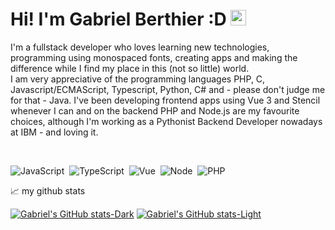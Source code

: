 # Hi! I'm Gabriel Berthier :D <img src="https://media.giphy.com/media/hvRJCLFzcasrR4ia7z/giphy.gif" width="25px">

I'm a fullstack developer who loves learning new technologies, programming using monospaced fonts, creating apps and making the difference while I find my place in this (not so little) world.
<br />
I am very appreciative of the programming languages PHP, C, Javascript/ECMAScript, Typescript, Python, C# and - please don't judge me for that - Java. 
I've been developing frontend apps using Vue 3 and Stencil whenever I can and on the backend PHP and Node.js are my favourite choices, although I'm working as a Pythonist Backend Developer nowadays at IBM - and loving it.

<br>

![JavaScript](https://img.shields.io/badge/-JavaScript-FEAE32?style=flat&logoColor=fff&logo=javascript)&nbsp;
![TypeScript](https://img.shields.io/badge/-TypeScript-007ACC?style=flat&logoColor=fff&logo=typescript)&nbsp;
![Vue](https://img.shields.io/badge/-Vue.js-41BA82?style=flat&logoColor=fff&logo=vue.js)&nbsp;
![Node](https://img.shields.io/badge/-Node.js-5B9856?style=flat&logoColor=fff&logo=node.js)&nbsp;
![PHP](https://img.shields.io/badge/-PHP-369?style=flat&logoColor=fff&logo=php)&nbsp;

📈 my github stats

[![Gabriel's GitHub stats-Dark](https://github-readme-stats.vercel.app/api?username=gabrielberthier&show_icons=true&theme=dark#gh-dark-mode-only)](https://github.com/anuraghazra/github-readme-stats#gh-dark-mode-only)
[![Gabriel's GitHub stats-Light](https://github-readme-stats.vercel.app/api?username=gabrielberthier&show_icons=true&theme=default#gh-light-mode-only)](https://github.com/anuraghazra/github-readme-stats#gh-light-mode-only)
